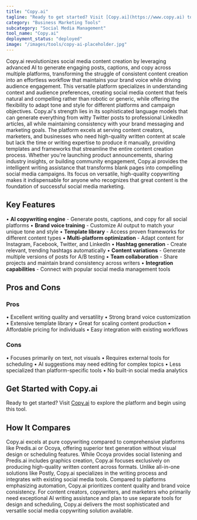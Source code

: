 ```yaml
---
title: "Copy.ai"
tagline: "Ready to get started? Visit [Copy.ai](https://www.copy.ai) to explore the platform and begin using this tool...."
category: "Business Marketing Tools"
subcategory: "Social Media Management"
tool_name: "Copy.ai"
deployment_status: "deployed"
image: "/images/tools/copy-ai-placeholder.jpg"
---
```

Copy.ai revolutionizes social media content creation by leveraging advanced AI to generate engaging posts, captions, and copy across multiple platforms, transforming the struggle of consistent content creation into an effortless workflow that maintains your brand voice while driving audience engagement. This versatile platform specializes in understanding context and audience preferences, creating social media content that feels natural and compelling rather than robotic or generic, while offering the flexibility to adapt tone and style for different platforms and campaign objectives. Copy.ai's strength lies in its sophisticated language models that can generate everything from witty Twitter posts to professional LinkedIn articles, all while maintaining consistency with your brand messaging and marketing goals. The platform excels at serving content creators, marketers, and businesses who need high-quality written content at scale but lack the time or writing expertise to produce it manually, providing templates and frameworks that streamline the entire content creation process. Whether you're launching product announcements, sharing industry insights, or building community engagement, Copy.ai provides the intelligent writing assistance that transforms blank pages into compelling social media campaigns. Its focus on versatile, high-quality copywriting makes it indispensable for anyone who recognizes that great content is the foundation of successful social media marketing.

## Key Features

• **AI copywriting engine** - Generate posts, captions, and copy for all social platforms
• **Brand voice training** - Customize AI output to match your unique tone and style
• **Template library** - Access proven frameworks for different content types
• **Multi-platform optimization** - Adapt content for Instagram, Facebook, Twitter, and LinkedIn
• **Hashtag generation** - Create relevant, trending hashtags automatically
• **Content variations** - Generate multiple versions of posts for A/B testing
• **Team collaboration** - Share projects and maintain brand consistency across writers
• **Integration capabilities** - Connect with popular social media management tools

## Pros and Cons

### Pros
• Excellent writing quality and versatility
• Strong brand voice customization
• Extensive template library
• Great for scaling content production
• Affordable pricing for individuals
• Easy integration with existing workflows

### Cons
• Focuses primarily on text, not visuals
• Requires external tools for scheduling
• AI suggestions may need editing for complex topics
• Less specialized than platform-specific tools
• No built-in social media analytics

## Get Started with Copy.ai

Ready to get started? Visit [Copy.ai](https://www.copy.ai) to explore the platform and begin using this tool.

## How It Compares

Copy.ai excels at pure copywriting compared to comprehensive platforms like Predis.ai or Ocoya, offering superior text generation without visual design or scheduling features. While Ocoya provides social listening and Predis.ai includes graphics creation, Copy.ai focuses exclusively on producing high-quality written content across formats. Unlike all-in-one solutions like Postly, Copy.ai specializes in the writing process and integrates with existing social media tools. Compared to platforms emphasizing automation, Copy.ai prioritizes content quality and brand voice consistency. For content creators, copywriters, and marketers who primarily need exceptional AI writing assistance and plan to use separate tools for design and scheduling, Copy.ai delivers the most sophisticated and versatile social media copywriting solution available.